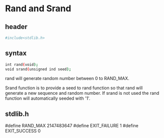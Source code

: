 # Rand and Srand

## header 
```bash 
#include<stdlib.h>
```
## syntax
```bash
int rand(void);
void srand(unsigned ind seed);
```

rand will generate random number between 0 to RAND_MAX.

Srand function is to provide a seed to rand function so that rand will generate a new sequence and random number.
If srand is not used the rand function will automatically seeded with '1'.

stdlib.h
--------
#define RAND_MAX 2147483647
#define EXIT_FAILURE 1
#define EXIT_SUCCESS 0


